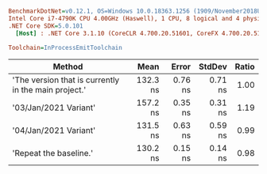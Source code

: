 ``` ini

BenchmarkDotNet=v0.12.1, OS=Windows 10.0.18363.1256 (1909/November2018Update/19H2)
Intel Core i7-4790K CPU 4.00GHz (Haswell), 1 CPU, 8 logical and 4 physical cores
.NET Core SDK=5.0.101
  [Host] : .NET Core 3.1.10 (CoreCLR 4.700.20.51601, CoreFX 4.700.20.51901), X64 RyuJIT

Toolchain=InProcessEmitToolchain  

```
|                                               Method |     Mean |   Error |  StdDev | Ratio |
|----------------------------------------------------- |---------:|--------:|--------:|------:|
| &#39;The version that is currently in the main project.&#39; | 132.3 ns | 0.76 ns | 0.71 ns |  1.00 |
|                                &#39;03/Jan/2021 Variant&#39; | 157.2 ns | 0.35 ns | 0.31 ns |  1.19 |
|                                &#39;04/Jan/2021 Variant&#39; | 131.5 ns | 0.63 ns | 0.59 ns |  0.99 |
|                               &#39;Repeat the baseline.&#39; | 130.2 ns | 0.15 ns | 0.14 ns |  0.98 |
